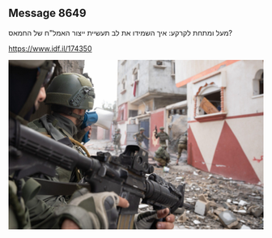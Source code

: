 ## Message 8649

מעל ומתחת לקרקע: 
איך השמידו את לב תעשיית 
ייצור האמל"ח של החמאס?

https://www.idf.il/174350

![Photo](./8649/8649_photo.jpg)
